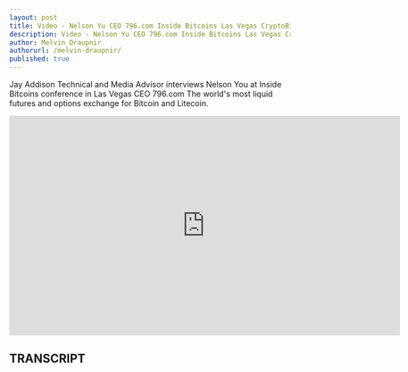 ```yaml
---
layout: post
title: Video - Nelson Yu CEO 796.com Inside Bitcoins Las Vegas CryptoBiz Magazine
description: Video - Nelson Yu CEO 796.com Inside Bitcoins Las Vegas CryptoBiz Magazine
author: Melvin Draupnir
authorurl: /melvin-draupnir/
published: true
---
```


<p>Jay Addison Technical and Media Advisor interviews Nelson You at Inside Bitcoins conference in Las Vegas CEO 796.com The world's most liquid futures and options exchange for Bitcoin and Litecoin.</p>

<center><iframe width="700" height="394" src="https://www.youtube.com/embed/boSGfa-N1dg" frameborder="0" allowfullscreen></iframe></center>

<h2>TRANSCRIPT</h2>
